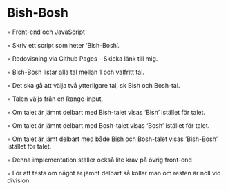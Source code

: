 # Bish-Bosh

◦ Front-end och JavaScript

◦ Skriv ett script som heter ‘Bish-Bosh’.

◦ Redovisning via Github Pages – Skicka länk till mig.

◦ Bish-Bosh listar alla tal mellan 1 och valfritt tal.

◦ Det ska gå att välja två ytterligare tal, sk Bish och Bosh-tal.

◦ Talen väljs från en Range-input.

◦ Om talet är jämnt delbart med Bish-talet visas ‘Bish’ istället för talet.

◦ Om talet är jämnt delbart med Bosh-talet visas ‘Bosh’ istället för talet.

◦ Om talet är jämt delbart med både Bish och Bosh-talet visas ’Bish-Bosh’ istället för talet.

◦ Denna implementation ställer också lite krav på övrig front-end

◦ För att testa om något är jämnt delbart så kollar man om resten är noll vid division.
